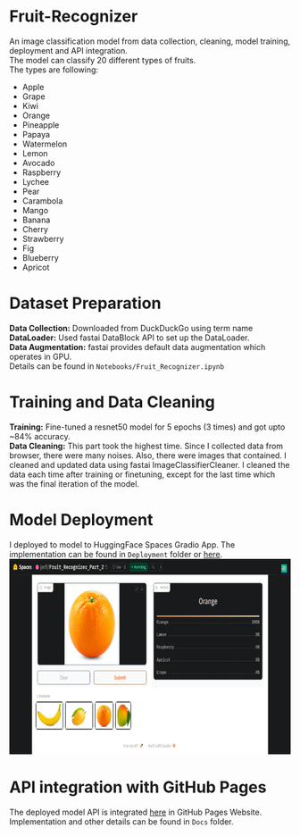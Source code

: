 
# Fruit-Recognizer
An image classification model from data collection, cleaning, model training, deployment and API integration. <br/>
The model can classify 20 different types of fruits. <br/>
The types are following: <br/>

* Apple
* Grape
* Kiwi
* Orange
* Pineapple
* Papaya
* Watermelon
* Lemon
* Avocado
* Raspberry
* Lychee
* Pear
* Carambola
* Mango
* Banana
* Cherry
* Strawberry
* Fig
* Blueberry
* Apricot

# Dataset Preparation
**Data Collection:** Downloaded from DuckDuckGo using term name <br/>
**DataLoader:** Used fastai DataBlock API to set up the DataLoader. <br/>
**Data Augmentation:** fastai provides default data augmentation which operates in GPU. <br/>
Details can be found in `Notebooks/Fruit_Recognizer.ipynb`

# Training and Data Cleaning
**Training:** Fine-tuned a resnet50 model for 5 epochs (3 times) and got upto ~84% accuracy. <br/>
**Data Cleaning:** This part took the highest time. Since I collected data from browser, there were many noises. Also, there were images that contained. I cleaned and updated data using fastai ImageClassifierCleaner. I cleaned the data each time after training or finetuning, except for the last time which was the final iteration of the model. <br/>

# Model Deployment
I deployed to model to HuggingFace Spaces Gradio App. The implementation can be found in `Deployment` folder or [here](https://huggingface.co/spaces/jarif/Fruit_Recognizer_Part_2). <br/>
<img src = "deployment/test.png" width="700" height="350">

# API integration with GitHub Pages
The deployed model API is integrated [here](https://jarif87.github.io/Fruit-Recognizer/) in GitHub Pages Website. Implementation and other details can be found in `Docs` folder.
